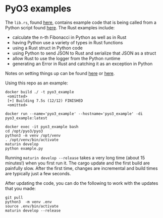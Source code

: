 # PyO3 examples

The `lib.rs`, found [here](https://github.com/saidvandeklundert/pyo3/blob/main/pyo3/src/lib.rs), contains example code that is being called from a Python script found [here](https://github.com/saidvandeklundert/pyo3/blob/main/pyo3/example.py). The Rust examples include:
- calculate the n-th Fibonacci in Python as well as in Rust
- having Python use a variety of types in Rust functions
- using a Rust struct in Python code
- using Python to send JSON to Rust and serialize that JSON as a struct
- allow Rust to use the logger from the Python runtime
- generating an Error in Rust and catching it as an exception in Python

Notes on setting things up can be found [here](https://github.com/PyO3/pyo3) or [here](https://pyo3.rs/v0.15.0/).



Using this repo as an example:

```
docker build ./ -t pyo3_example
 <omitted>
 [+] Building 7.5s (12/12) FINISHED
 <omitted>

docker run --name='pyo3_example' --hostname='pyo3_example' -di pyo3_example:latest

docker exec -it pyo3_example bash
cd /opt/pyo3/pyo3
python3 -m venv /opt/venv
. /opt/venv/bin/activate
maturin develop
python example.py
```

Running `maturin develop --release` takes a very long time (about 15 minutes!) when you first run it. The cargo update and the first build are painfully slow. After the first time, changes are incremental and build times are typically just a few seconds.

After updating the code, you can do the following to work with the updates that you made:

```
git pull
python3  -m venv .env
source .env/bin/activate
maturin develop --release
```
